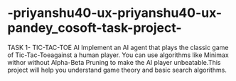 # -priyanshu40-ux-priyanshu40-ux-pandey_cosoft-task-project-
TASK 1- TIC-TAC-TOE AI Implement an AI agent that plays the classic game of Tic-Tac-Toeagainst a human player. You can use algorithms like Minimax withor without Alpha-Beta Pruning to make the AI player unbeatable.This project will help you understand game theory and basic search algorithms.
